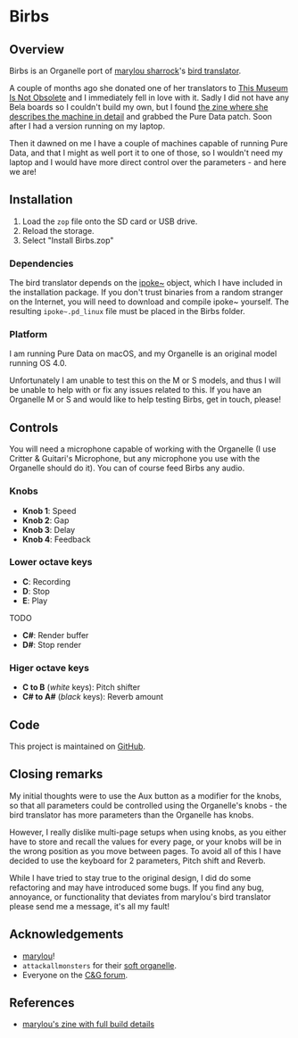 # Birbs

## Overview

Birbs is an Organelle port of [marylou sharrock][2]'s [bird translator][0].

A couple of months ago she donated one of her translators to
[This Museum Is Not Obsolete][3] and I immediately fell in love with it.
Sadly I did not have any Bela boards so I couldn't build my own, but I found
[the zine where she describes the machine in detail][1] and grabbed
the Pure Data patch. Soon after I had a version running on my laptop.

Then it dawned on me I have a couple of machines capable of running Pure Data,
and that I might as well port it to one of those, so I wouldn't need my laptop
and I would have more direct control over the parameters - and here we are!

## Installation

1. Load the `zop` file onto the SD card or USB drive.
1. Reload the storage.
1. Select "Install Birbs.zop"

### Dependencies

The bird translator depends on the [ipoke~][4] object, which I have included
in the installation package. If you don't trust binaries from a random stranger
on the Internet, you will need to download and compile ipoke~ yourself.
The resulting `ipoke~.pd_linux` file must be placed in the Birbs folder.

### Platform

I am running Pure Data on macOS, and my Organelle is an original model running
OS 4.0.

Unfortunately I am unable to test this on the M or S models, and thus I will be
unable to help with or fix any issues related to this. If you have an Organelle
M or S and would like to help testing Birbs, get in touch, please!

## Controls

You will need a microphone capable of working with the Organelle (I use
Critter & Guitari's Microphone, but any microphone you use with the Organelle
should do it). You can of course feed Birbs any audio.

### Knobs

- **Knob 1**: Speed
- **Knob 2**: Gap
- **Knob 3**: Delay
- **Knob 4**: Feedback

### Lower octave keys

- **C**: Recording
- **D**: Stop
- **E**: Play

TODO
- **C#**: Render buffer
- **D#**: Stop render

### Higer octave keys

- **C to B** (_white_ keys): Pitch shifter
- **C# to A#** (_black_ keys): Reverb amount

## Code

This project is maintained on [GitHub][10].

## Closing remarks

My initial thoughts were to use the Aux button as a modifier for the knobs,
so that all parameters could be controlled using the Organelle's knobs - the
bird translator has more parameters than the Organelle has knobs.

However, I really dislike multi-page setups when using knobs, as you either
have to store and recall the values for every page, or your knobs will be
in the wrong position as you move between pages. To avoid all of this I have
decided to use the keyboard for 2 parameters, Pitch shift and Reverb.

While I have tried to stay true to the original design, I did do some
refactoring and may have introduced some bugs. If you find any bug, annoyance,
or functionality that deviates from marylou's bird translator please send me
a message, it's all my fault!

## Acknowledgements

* [marylou][5]!
* `attackallmonsters` for their [soft organelle][6].
* Everyone on the [C&G forum][7].

## References

* [marylou's zine with full build details][1]

[0]: https://marylousharrock.com/bird-translator
[1]: https://marylousharrock.com/zine-1
[2]: https://www.instagram.com/marylousharrock/
[3]: https://this-museum-is-not-obsolete.com/
[4]: https://puredata.info/Members/ipoke
[5]: https://marylousharrock.com/
[6]: https://patchstorage.com/organelle-ui-for-desktop/
[7]: https://forum.critterandguitari.com
[10]: https://github.com/pfig/birbs
